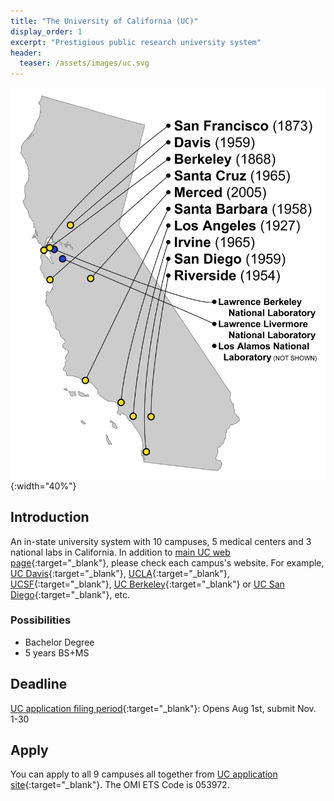 ```yaml
---
title: "The University of California (UC)"
display_order: 1
excerpt: "Prestigious public research university system"
header:
  teaser: /assets/images/uc.svg
---
```

![UC campuses and labs](/assets/images/uc-campuses.png){:width="40%"}
## Introduction

An in-state university system with 10 campuses, 5 medical centers and 3 national labs in California. In addition to 
[main UC web page](https://www.universityofcalifornia.edu/){:target="_blank"}, please check each campus's website. For example, [UC Davis](https://www.ucdavis.edu/){:target="_blank"}, [UCLA](https://www.ucla.edu/){:target="_blank"}, [UCSF](https://www.ucsf.edu/){:target="_blank"}, [UC Berkeley](https://www.berkeley.edu/){:target="_blank"} or [UC San Diego](https://ucsd.edu/){:target="_blank"}, etc.

### Possibilities
- Bachelor Degree
- 5 years BS+MS


## Deadline
[UC application filing period](https://admission.universityofcalifornia.edu/){:target="_blank"}:  Opens Aug 1st,  submit Nov. 1-30

## Apply
You can apply to all 9 campuses all together from [UC application site](https://apply.universityofcalifornia.edu/){:target="_blank"}.
The OMI ETS Code is 053972.
